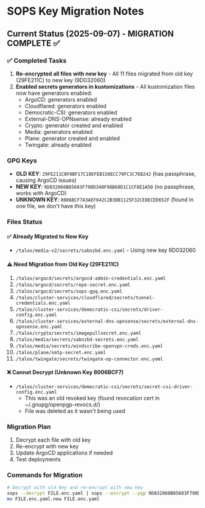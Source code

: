 # SOPS Key Migration Notes

## Current Status (2025-09-07) - MIGRATION COMPLETE ✅

### ✅ Completed Tasks
1. **Re-encrypted all files with new key** - All 11 files migrated from old key (29FE211C) to new key (9D032060)
2. **Enabled secrets generators in kustomizations** - All kustomization files now have generators enabled:
   - ArgoCD: generators enabled
   - Cloudflared: generators enabled  
   - Democratic-CSI: generators enabled
   - External-DNS-OPNsense: already enabled
   - Crypto: generator created and enabled
   - Media: generators enabled
   - Plane: generator created and enabled
   - Twingate: already enabled

### GPG Keys
- **OLD KEY**: `29FE211C0F0BF17C10EFEB150ECC79FC3C76B242` (has passphrase, causing ArgoCD issues)
- **NEW KEY**: `9D032060B05603F790D340F98B60D1C1CF8E1A50` (no passphrase, works with ArgoCD)
- **UNKNOWN KEY**: `8006BCF7A3AEF042C2B3DB1125F32CE8ECED652F` (found in one file, we don't have this key)

### Files Status

#### ✅ Already Migrated to New Key
- `/talos/media-v2/secrets/sabnzbd.enc.yaml` - Using new key 9D032060

#### ⚠️ Need Migration from Old Key (29FE211C)
1. `/talos/argocd/secrets/argocd-admin-credentials.enc.yaml`
2. `/talos/argocd/secrets/repo-secret.enc.yaml`
3. `/talos/argocd/secrets/sops-gpg.enc.yaml`
4. `/talos/cluster-services/cloudflared/secrets/tunnel-credentials.enc.yaml`
5. `/talos/cluster-services/democratic-csi/secrets/driver-config.enc.yaml`
6. `/talos/cluster-services/external-dns-opnsense/secrets/external-dns-opnsense.enc.yaml`
7. `/talos/crypto/secrets/imagepullsecret.enc.yaml`
8. `/talos/media/secrets/sabnzbd-secrets.enc.yaml`
9. `/talos/media/secrets/windscribe-openvpn-creds.enc.yaml`
10. `/talos/plane/smtp-secret.enc.yaml`
11. `/talos/twingate/secrets/twingate-op-connector.enc.yaml`

#### ❌ Cannot Decrypt (Unknown Key 8006BCF7)
- `/talos/cluster-services/democratic-csi/secrets/secret-csi-driver-config.enc.yaml`
  - This was an old revoked key (found revocation cert in ~/.gnupg/openpgp-revocs.d/)
  - File was deleted as it wasn't being used

### Migration Plan
1. Decrypt each file with old key
2. Re-encrypt with new key
3. Update ArgoCD applications if needed
4. Test deployments

### Commands for Migration
```bash
# Decrypt with old key and re-encrypt with new key
sops --decrypt FILE.enc.yaml | sops --encrypt --pgp 9D032060B05603F790D340F98B60D1C1CF8E1A50 /dev/stdin > FILE.enc.yaml.new
mv FILE.enc.yaml.new FILE.enc.yaml
```